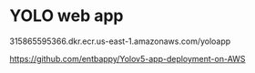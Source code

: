 # YOLO web app


315865595366.dkr.ecr.us-east-1.amazonaws.com/yoloapp



https://github.com/entbappy/Yolov5-app-deployment-on-AWS

